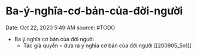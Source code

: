 # Ba-ý-nghĩa-cơ-bản-của-đời-người

Date: Oct 22, 2020 5:49 AM
source: #TODO

- Ba ý nghĩa cơ bản của đời người
    - Tác giả quyển ‣  đưa ra ý nghĩa cơ bản của đời người [[200905_5n1]]